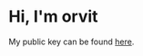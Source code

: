 # Hi, I'm orvit

My public key can be found
[here](https://github.com/orvitpng/orvitpng/blob/main/pgp-master-public).
